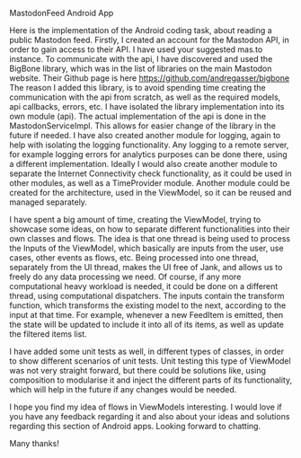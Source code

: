MastodonFeed Android App

Here is the implementation of the Android coding task, about reading a public Mastodon feed.
Firstly, I created an account for the Mastodon API, in order to gain access to their API. I have used your suggested mas.to instance.
To communicate with the api, I have discovered and used the BigBone library, which was in the list of libraries on the main Mastodon website.
Their Github page is here https://github.com/andregasser/bigbone
The reason I added this library, is to avoid spending time creating the communication with the api from scratch, as well as the required models,
api callbacks, errors, etc.
I have isolated the library implementation into its own module (api). The actual implementation of the api is done in the MastodonServiceImpl.
This allows for easier change of the library in the future if needed.
I have also created another module for logging, again to help with isolating the logging functionality. Any logging to a remote server, for
example logging errors for analytics purposes can be done there, using a different implementation.
Ideally I would also create another module to separate the Internet Connectivity check functionality, as it could be used in other modules, 
as well as a TimeProvider module.
Another module could be created for the architecture, used in the ViewModel, so it can be reused and managed separately.

I have spent a big amount of time, creating the ViewModel, trying to showcase some ideas, on how to separate different functionalities into
their own classes and flows. The idea is that one thread is being used to process the Inputs of the ViewModel, which basically are 
inputs from the user, use cases, other events as flows, etc. Being processed into one thread, separately from the UI thread, makes the UI
free of Jank, and allows us to freely do any data processing we need. Of course, if any more computational heavy workload is needed, it could
be done on a different thread, using computational dispatchers.
The inputs contain the transform function, which transforms the existing model to the next, according to the input at that time. For example, 
whenever a new FeedItem is emitted, then the state will be updated to include it into all of its items, as well as update the filtered items 
list.

I have added some unit tests as well, in different types of classes, in order to show different scenarios of unit tests.
Unit testing this type of ViewModel was not very straight forward, but there could be solutions like, using composition to modularise it and 
inject the different parts of its functionality, which will help in the future if any changes would be needed.

I hope you find my idea of flows in ViewModels interesting. I would love if you have any feedback regarding it and also about your ideas 
and solutions regarding this section of Android apps.
Looking forward to chatting.

Many thanks!